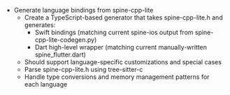 - Generate language bindings from spine-cpp-lite
    - Create a TypeScript-based generator that takes spine-cpp-lite.h and generates:
        - Swift bindings (matching current spine-ios output from spine-cpp-lite-codegen.py)
        - Dart high-level wrapper (matching current manually-written spine_flutter.dart)
    - Should support language-specific customizations and special cases
    - Parse spine-cpp-lite.h using tree-sitter-c
    - Handle type conversions and memory management patterns for each language